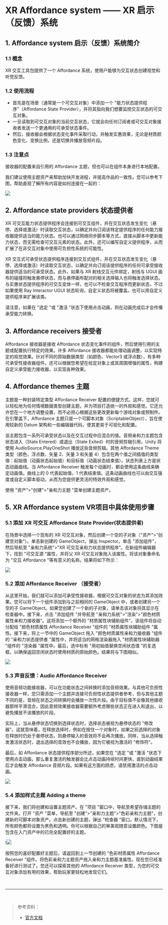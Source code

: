 # XR Affordance system —— XR 启示（反馈）系统

## 1. Affordance system 启示（反馈）系统简介

### 1.1 概念

XR 交互工具包提供了一个 Affordance 系统，使用户能够为交互状态创建视觉和听觉反馈。

### 1.2 使用流程

* 首先是在场景（通常是一个可交互对象）中添加一个 "能力状态提供程序"（Affordance State Provider），并将其指向我们想要监控交互状态的可交互对象。
* 一旦读取到可交互对象的当前交互状态，它就会向任何订阅者或可交互对象接收者发送一个更通用的可承受状态事件。
* 然后，接收器会根据状态变化事件采取行动，并触发实惠效果，无论是材质颜色变化、变换比例，还是切换并播放音频片段。
  
### 1.3 注意点

接收器的配置来自引用的 Affordance 主题，但也可以在组件本身进行本地配置。

我们建议使用主题资产来帮助加快开发进程，并提高作品的一致性。您可以参考下图，帮助直观了解所有内容是如何连接在一起的：

![](../../../imgs/affordance-system-information-flow.svg)

## 2. Affordance state providers 状态提供者

XR 可交互能力状态提供程序会连接到可交互组件，并在交互状态发生变化（悬停、选择或激活）时读取交互状态，以确定并向订阅该特定提供程序的任何能力接收器提供适当的能力状态。也可以通过网络同步脚本等方式，直接从脚本中更新能力状态，而无需检查可交互元素的状态。此外，还可以编写自定义提供程序，从而扩展了在非交互对象中使用可负担性系统的可能性。

XR 交互式可承受状态提供程序连接到交互式组件，并在交互状态发生变化（悬停、选择或激活）时读取交互状态，以确定并向订阅该提供程序的任何可承受接收器提供适当的可承受状态。此外，如果与 XR 射线交互元件绑定，射线与 UGUI 画布的碰撞将触发悬停状态，而与悬停画布配对的相关选择输入也将触发选择状态。与实惠状态提供程序的可交互变体一样，也可以不检查交互程序而更新状态，不过如果使用 Ray Interactor UGUI 状态轮询，自定义状态将被覆盖。也可以用自定义提供程序来扩展该类。

请注意，如果在 "选定 "或 "激活 "状态下使用点击动画，则在动画完成后才会传播承受能力转换。

## 3. Affordance receivers 接受者

Affordance 接收器是接收 Affordance 状态变化事件的组件，然后使用引用的主题或配置执行特定的效果。许多 Affordance 接收器都能处理动画调整，以实现特定的视觉效果。针对不同的原始数据类型（如颜色、Vector3 或浮点数），有多种可承受性接收器组件。还可以根据您希望在给定对象上或其周围增强的属性，构建自定义承受能力接收器，以实现各种效果。

## 4. Affordance themes 主题

主题是一种封装特定类型 Affordance Receiver 配置的便捷方式。这样，您就可以轻松地为任何情境数据类型创建主题，并为项目打造统一的外观和感觉。它还允许您在一个地方调整设置，而不必担心根据这些更改更新每个游戏对象或预制件。在引擎盖下，Affordance 主题只是一个可脚本对象（ScriptableObject），旨在使用较新的 Datum 架构和一些编辑器代码，使其更易于可视化和配置。

该主题包含一系列可承受状态以及在交互过程中应混合的值。音频亲和力主题包含状态进入（State Entered）或退出（State Exited）时的音频剪辑引用，Unity 将使用 AudioSource.PlayOneShot 播放这些音频剪辑。其他 Affordance Theme 类型（颜色、浮点数、矢量 2、矢量 3 和矢量 4）包含在两个值之间插值的类型值：起始值（动画状态起始值）和目标值（动画状态结束值）。状态列表上方是状态动画曲线。当 Affordance Receiver 触发每个动画时，都会使用这条曲线来确定动画值。曲线上的 0 代表起始值，1 代表结束值。这条动画曲线也可以由交互强度或自定义脚本驱动，从而为您提供更灵活的特效外观和感觉。

使用 "资产">"创建">"亲和力主题 "菜单创建主题资产。

## 5. XR Affordance system VR项目中具体使用步骤

### 5.1 添加 XR 可交互 Affordance State Provider(状态提供者)

在场景中选择一个现有的 XR 可交互对象，然后创建一个空的子对象（"资产">"创建空对象"）。单击新创建的 GameObject，弹出 Inspector。单击 "添加组件"，然后导航至 "亲和力系统">"XR 可交互亲和力状态提供程序"。在新组件编辑器下，找到 "可交互源 "属性，并将父 XR 可交互对象拖入该属性。将该对象重命名为 "交互 Affordance "等有意义的名称。结果将如下所示：

![](../../../imgs/affordance-state-provider.png)

### 5.2 添加 Affordance Receiver （接受者）

从这里开始，我们就可以添加可承受性接收器，根据可交互对象的状态为其添加效果。您可以将下一个组件添加到与之前相同的 GameObject 中，或者创建另一个空的子 GameObject。如果您创建了一个新的子对象，请单击该对象将其显示在检查器中。接下来，点击 "添加组件 "并导航至 "亲和力系统">"渲染">"颜色材质属性亲和力接收器"。这将添加一个额外的 "材质属性块辅助组件"，该组件将自动分配给 "颜色材质属性 Affordance Receiver "组件的 "材质属性块辅助组件 "属性。接下来，将上一节中的 GameObject 拖入 "颜色材质属性亲和力接收器 "组件的 "亲和力状态提供者 "属性中，并将适当的网格渲染器拖入 "材质属性块辅助器 "组件的 "渲染器 "属性中。最后，选中标有 "用初始值替换空闲状态值 "的复选框，以确保返回空闲状态时使用材质的原始颜色。结果将与下图相似。

![](../../../imgs/affordance-receiver.png)

### 5.3 声音反馈：Audio Affordance Receiver

使用音频功能接收器，可以在功能状态之间转换时添加音频效果。与其他可负担性接收器一样，您只需添加一个主题并连接可负担性状态提供者参考，但与其他主题不同的是，音频在状态之间转换时会播放一次性片段。由于目标值不会像其他接收器那样平滑混合，因此音频效果接收器需要额外考虑哪些状态正在进入和退出，以避免播放不该播放的片段。

实际上，当从悬停状态切换到选择状态时，选择状态被视为悬停状态的 "修改器"。这就意味着，在释放选择时，例如在按住一个对象时，如果之前选择的对象在释放时仍处于悬停状态，则悬停输入的音效将不会再次播放。同样，当从选择触发激活状态时，退出选择的音效也不会播放，因为它被视为激活的 "修饰符"。

最后，如 Affordance 状态提供程序部分所述，如果您在 "选定 "或 "激活 "状态下使用点击动画，那么重复激活的触发器会比点击动画持续时间更快，直到动画结束后才会触发 Affordance 音频片段。如果有这方面的顾虑，请禁用激活的点击动画。

![](../../../imgs/audio-affordance-receiver.png)

### 5.4 添加样式主题 Adding a theme

接下来，我们将创建和设置主题资产。在 "项目 "窗口中，导航至希望存储主题的文件夹。打开 "资产 "菜单，导航至 "创建">"亲和力主题">"色彩亲和力主题"，创建新的可脚本对象资产。点击新创建的主题，弹出 "检查器 "窗口。默认情况下，所有颜色都将设置为黑色和透明。你可以根据自己的审美观随意设置颜色。下图是包含在入门资产中的已完全配置好的主题。

!![](../../../imgs/affordance-theme-color.png)

按照您的喜好配置好主题后，请返回到上一节创建的 "色彩材质属性 Affordance Receiver "组件。将色彩亲和力主题资产拖入亲和力主题基准属性。现在您已经准备好进行测试了。您还可以探索其他的 Affordance Receiver 类型，为您的可交互对象添加有用的效果，帮助玩家更轻松地发现它们。


<br>
<hr>
<br>

> 参考资料：
>
> * [官方文档](https://docs.unity3d.com/Packages/com.unity.xr.interaction.toolkit@2.5/manual/affordance-system.html)